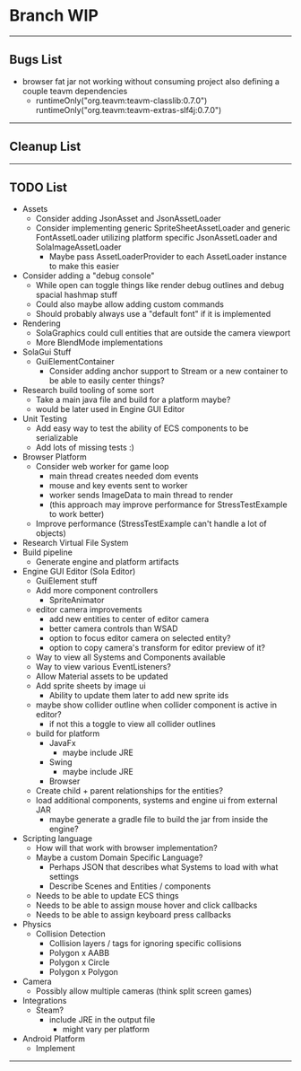 # Branch WIP

-----------------------------------------------------------------------------------------------------------------------

## Bugs List
* browser fat jar not working without consuming project also defining a couple teavm dependencies
  * runtimeOnly("org.teavm:teavm-classlib:0.7.0")
    runtimeOnly("org.teavm:teavm-extras-slf4j:0.7.0")

-----------------------------------------------------------------------------------------------------------------------

## Cleanup List

-----------------------------------------------------------------------------------------------------------------------

## TODO List

* Assets
  * Consider adding JsonAsset and JsonAssetLoader
  * Consider implementing generic SpriteSheetAssetLoader and generic FontAssetLoader utilizing platform specific
    JsonAssetLoader and SolaImageAssetLoader
    * Maybe pass AssetLoaderProvider to each AssetLoader instance to make this easier
* Consider adding a "debug console"
  * While open can toggle things like render debug outlines and debug spacial hashmap stuff
  * Could also maybe allow adding custom commands
  * Should probably always use a "default font" if it is implemented
* Rendering
  * SolaGraphics could cull entities that are outside the camera viewport
  * More BlendMode implementations
* SolaGui Stuff
  * GuiElementContainer
    * Consider adding anchor support to Stream or a new container to be able to easily center things?
* Research build tooling of some sort
  * Take a main java file and build for a platform maybe?
  * would be later used in Engine GUI Editor
* Unit Testing
  * Add easy way to test the ability of ECS components to be serializable
  * Add lots of missing tests :)
* Browser Platform
  * Consider web worker for game loop
    * main thread creates needed dom events
    * mouse and key events sent to worker
    * worker sends ImageData to main thread to render
    * (this approach may improve performance for StressTestExample to work better)
  * Improve performance (StressTestExample can't handle a lot of objects)
* Research Virtual File System
* Build pipeline
  * Generate engine and platform artifacts
* Engine GUI Editor (Sola Editor)
  * GuiElement stuff
  * Add more component controllers
    * SpriteAnimator
  * editor camera improvements
    * add new entities to center of editor camera
    * better camera controls than WSAD
    * option to focus editor camera on selected entity?
    * option to copy camera's transform for editor preview of it?
  * Way to view all Systems and Components available
  * Way to view various EventListeners?
  * Allow Material assets to be updated
  * Add sprite sheets by image ui
    * Ability to update them later to add new sprite ids
  * maybe show collider outline when collider component is active in editor?
    * if not this a toggle to view all collider outlines
  * build for platform
    * JavaFx
      * maybe include JRE
    * Swing
      * maybe include JRE
    * Browser
  * Create child + parent relationships for the entities?
  * load additional components, systems and engine ui from external JAR
    * maybe generate a gradle file to build the jar from inside the engine?
* Scripting language
  * How will that work with browser implementation?
  * Maybe a custom Domain Specific Language?
    * Perhaps JSON that describes what Systems to load with what settings
    * Describe Scenes and Entities / components
  * Needs to be able to update ECS things
  * Needs to be able to assign mouse hover and click callbacks
  * Needs to be able to assign keyboard press callbacks
* Physics
  * Collision Detection
    * Collision layers / tags for ignoring specific collisions
    * Polygon x AABB
    * Polygon x Circle
    * Polygon x Polygon
* Camera
  * Possibly allow multiple cameras (think split screen games)
* Integrations
  * Steam?
    * include JRE in the output file
      * might vary per platform
* Android Platform
  * Implement

-----------------------------------------------------------------------------------------------------------------------

